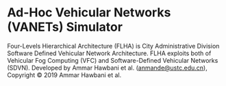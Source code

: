 # Ad-Hoc Vehicular Networks (VANETs) Simulator
Four-Levels Hierarchical Architecture (FLHA) is City Administrative Division Software Defined Vehicular Network Architecture. 
FLHA exploits both of Vehicular Fog Computing (VFC) and Software-Defined Vehicular Networks (SDVN).
Developed by Ammar Hawbani et al. (anmande@ustc.edu.cn), Copyright © 2019 Ammar Hawbani et al.


